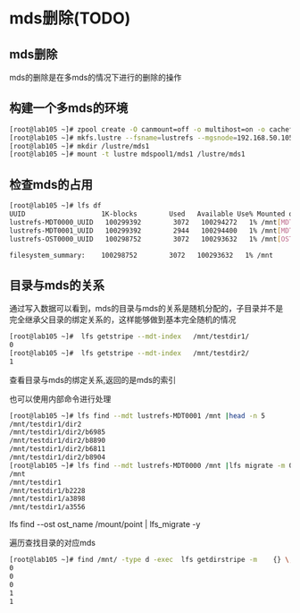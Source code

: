 # mds删除(TODO)

## mds删除
mds的删除是在多mds的情况下进行的删除的操作

## 构建一个多mds的环境
```bash
[root@lab105 ~]# zpool create -O canmount=off -o multihost=on -o cachefile=none mdspool1  xvdf1
[root@lab105 ~]# mkfs.lustre --fsname=lustrefs --mgsnode=192.168.50.105@tcp0  --mdt --index=1   --backfstype=zfs  mdspool1/mds1
[root@lab105 ~]# mkdir /lustre/mds1
[root@lab105 ~]# mount -t lustre mdspool1/mds1 /lustre/mds1
```
## 检查mds的占用
```bash
[root@lab105 ~]# lfs df
UUID                   1K-blocks        Used   Available Use% Mounted on
lustrefs-MDT0000_UUID   100299392        3072   100294272   1% /mnt[MDT:0]
lustrefs-MDT0001_UUID   100299392        2944   100294400   1% /mnt[MDT:1]
lustrefs-OST0000_UUID   100298752        3072   100293632   1% /mnt[OST:0]

filesystem_summary:    100298752        3072   100293632   1% /mnt
```

## 目录与mds的关系
通过写入数据可以看到，mds的目录与mds的关系是随机分配的，子目录并不是完全继承父目录的绑定关系的，这样能够做到基本完全随机的情况

```bash
[root@lab105 ~]#  lfs getstripe --mdt-index   /mnt/testdir1/
0
[root@lab105 ~]#  lfs getstripe --mdt-index   /mnt/testdir2/
1
```
查看目录与mds的绑定关系,返回的是mds的索引

也可以使用内部命令进行处理
```bash
[root@lab105 ~]# lfs find --mdt lustrefs-MDT0001 /mnt |head -n 5
/mnt/testdir1/dir2
/mnt/testdir1/dir2/b6985
/mnt/testdir1/dir2/b8890
/mnt/testdir1/dir2/b6811
/mnt/testdir1/dir2/b8904
[root@lab105 ~]# lfs find --mdt lustrefs-MDT0000 /mnt |lfs migrate -m 0 
/mnt
/mnt/testdir1
/mnt/testdir1/b2228
/mnt/testdir1/a3898
/mnt/testdir1/a3556
```

lfs find --ost ost_name /mount/point | lfs_migrate -y

遍历查找目录的对应mds
```bash
[root@lab105 ~]# find /mnt/ -type d -exec  lfs getdirstripe -m    {} \; 
0
0
0
1
1
```







